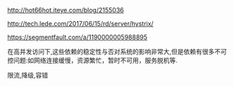 http://hot66hot.iteye.com/blog/2155036

http://tech.lede.com/2017/06/15/rd/server/hystrix/

https://segmentfault.com/a/1190000005988895

在高并发访问下,这些依赖的稳定性与否对系统的影响非常大,但是依赖有很多不可控问题:如网络连接缓慢，资源繁忙，暂时不可用，服务脱机等.

限流,降级,容错
